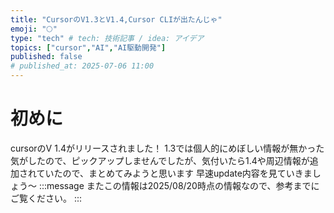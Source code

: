 ```yaml
---
title: "CursorのV1.3とV1.4,Cursor CLIが出たんじゃ"
emoji: "🌕"
type: "tech" # tech: 技術記事 / idea: アイデア
topics: ["cursor","AI","AI駆動開発"]
published: false
# published_at: 2025-07-06 11:00
---
```


# 初めに
cursorのV 1.4がリリースされました！
1.3では個人的にめぼしい情報が無かった気がしたので、ピックアップしませんでしたが、気付いたら1.4や周辺情報が追加されていたので、まとめてみようと思います
早速update内容を見ていきましょう〜
:::message
またこの情報は2025/08/20時点の情報なので、参考までにご覧ください。
:::

